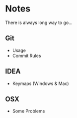 # Notes

There is always long way to go...

## Git

- Usage
- Commit Rules

## IDEA

- Keymaps (Windows & Mac)

## OSX

- Some Problems
